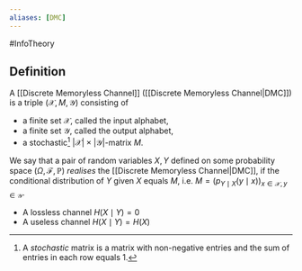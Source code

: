 ```yaml
---
aliases: [DMC]
---
```

#InfoTheory 

## Definition
A [[Discrete Memoryless Channel]] ([[Discrete Memoryless Channel|DMC]]) is a triple $(\mathcal{X}, M, \mathcal{Y})$ consisting of
- a finite set $\mathcal{X}$, called the input alphabet,
- a finite set $\mathcal{Y}$, called the output alphabet,
- a stochastic[^1] $|\mathcal{X}| \times|\mathcal{Y}|$-matrix $M$.

[^1]: A *stochastic* matrix is a matrix with non-negative entries and the sum of entries in each row equals 1.

We say that a pair of random variables $X, Y$ defined on some probability space $(\Omega, \mathcal{F}, \mathbb{P})$ *realises* the [[Discrete Memoryless Channel|DMC]], if the conditional distribution of $Y$ given $X$ equals $M$, i.e. $M=\left(p_{Y \mid X}(y \mid x)\right)_{x \in \mathcal{X}, y \in \mathcal{Y}}$.

- A lossless channel $H(X \mid Y)=0$
- A useless channel $H(X \mid Y)=H(X)$

